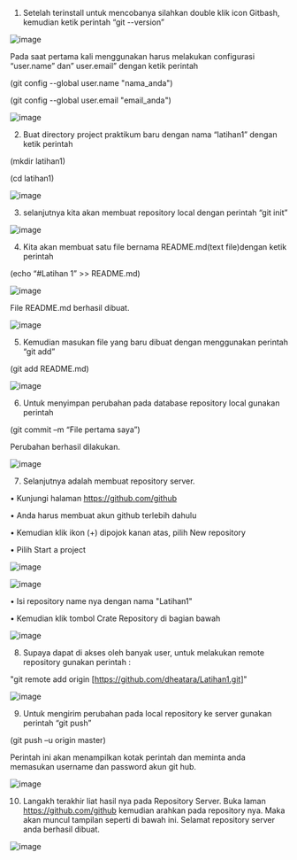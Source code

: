 1. Setelah terinstall untuk mencobanya silahkan double klik icon Gitbash, kemudian ketik perintah “git --version”

![image](https://user-images.githubusercontent.com/56398506/66709815-ff42f900-ed95-11e9-9725-4fb5fd78e3fc.png)

Pada saat pertama kali menggunakan harus melakukan configurasi “user.name” dan” user.email” dengan ketik perintah

(git config --global user.name "nama_anda")

(git config --global user.email "email_anda")

![image](https://user-images.githubusercontent.com/56398506/66709908-f81cea80-ed97-11e9-9d20-399bb4353e0b.png)

2. Buat directory project praktikum baru dengan nama “latihan1” dengan ketik perintah

(mkdir latihan1)

(cd latihan1) 

![image](https://user-images.githubusercontent.com/56398506/66709970-2c44db00-ed99-11e9-8609-63b10fa4406f.png)

3. selanjutnya kita akan membuat repository local dengan perintah “git init”

![image](https://user-images.githubusercontent.com/56398506/66710039-a4f86700-ed9a-11e9-8ef7-9f681c9d6db7.png)

4. Kita akan membuat satu file bernama README.md(text file)dengan ketik perintah

(echo “#Latihan 1” >> README.md)

![image](https://user-images.githubusercontent.com/56398506/66710099-da518480-ed9b-11e9-9ac4-1f77665cc6e2.png)

File README.md berhasil dibuat. 

![image](https://user-images.githubusercontent.com/56398506/66710107-04a34200-ed9c-11e9-8cf5-a1b0189ee7a9.png)

5. Kemudian masukan file yang baru dibuat dengan menggunakan perintah  “git add”

(git add README.md) 

![image](https://user-images.githubusercontent.com/56398506/66710117-387e6780-ed9c-11e9-9afe-499f45e152c3.png)

6. Untuk menyimpan perubahan pada database repository local gunakan perintah 

(git commit –m “File pertama saya”) 

Perubahan berhasil dilakukan. 

![image](https://user-images.githubusercontent.com/56398506/66710133-91e69680-ed9c-11e9-8160-67231140b169.png)

7. Selanjutnya adalah membuat repository server.

•	Kunjungi halaman https://github.com/github

•	Anda harus membuat akun github terlebih dahulu

•	Kemudian klik ikon (+) dipojok kanan atas, pilih New repository

•	Pilih Start a project

![image](https://user-images.githubusercontent.com/56398506/66710148-eb4ec580-ed9c-11e9-9900-e105caaacf27.png)

![image](https://user-images.githubusercontent.com/56398506/66710165-23560880-ed9d-11e9-9c0b-2c87f5bf616f.png)

•	Isi repository name nya dengan nama "Latihan1"

•	Kemudian klik tombol Crate Repository di bagian bawah 

![image](https://user-images.githubusercontent.com/56398506/66710168-4bde0280-ed9d-11e9-85ba-426f19908101.png)

8. Supaya dapat di akses oleh banyak user, untuk melakukan remote repository gunakan perintah : 

"git remote add origin [https://github.com/dheatara/Latihan1.git]"

![image](https://user-images.githubusercontent.com/56398506/66710208-01a95100-ed9e-11e9-8d31-4db489d7a9e5.png)

9. Untuk mengirim perubahan pada local repository ke server gunakan perintah “git push”

(git push –u origin master)

Perintah ini akan menampilkan kotak perintah dan meminta anda memasukan username dan password akun git hub.

![image](https://user-images.githubusercontent.com/56398506/66710215-230a3d00-ed9e-11e9-8eb4-b37965c737b5.png)

10. Langakh terakhir liat hasil nya pada Repository Server. Buka laman https://github.com/github kemudian arahkan pada repository nya. Maka akan muncul tampilan seperti di bawah ini. Selamat repository server anda berhasil dibuat.

![image](https://user-images.githubusercontent.com/56398506/66710229-5220ae80-ed9e-11e9-877e-c9db14fe0507.png)

